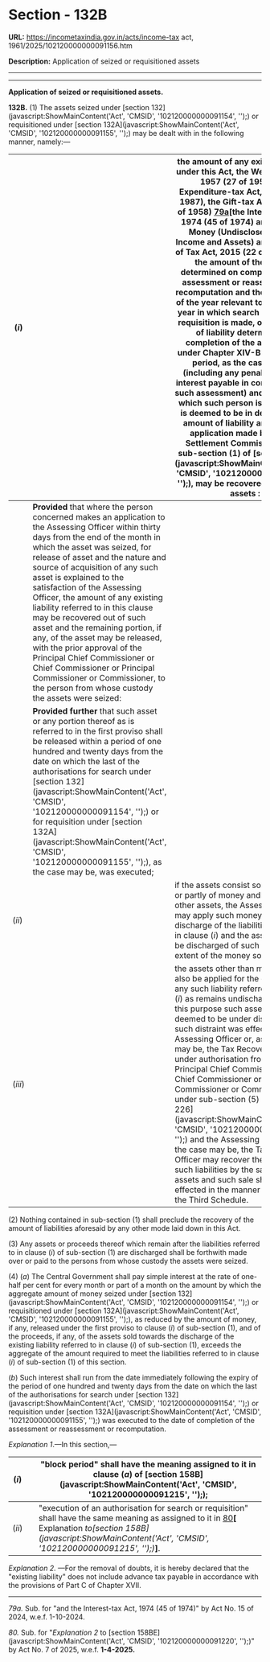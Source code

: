 # Section - 132B

**URL:** https://incometaxindia.gov.in/acts/income-tax act, 1961/2025/102120000000091156.htm

**Description:** Application of seized or requisitioned assets

---

****

**Application of seized or requisitioned assets.**

**132B.** (1) The assets seized under [section 132](javascript:ShowMainContent\('Act', 'CMSID', '102120000000091154', ''\);) or requisitioned under [section 132A](javascript:ShowMainContent\('Act', 'CMSID', '102120000000091155', ''\);) may be dealt with in the following manner, namely:—

(_i_)|  |  the amount of any existing liability under this Act, the Wealth-tax Act, 1957 (27 of 1957), the Expenditure-tax Act, 1987 (35 of 1987), the Gift-tax Act, 1958 (18 of 1958) [79a](javascript:ShowFootnote\('fn79a'\);)[the Interest-tax Act, 1974 (45 of 1974) and the Black Money (Undisclosed Foreign Income and Assets) and Imposition of Tax Act, 2015 (22 of 2015)], and the amount of the liability determined on completion of the assessment or reassessment or recomputation and the assessment of the year relevant to the previous year in which search is initiated or requisition is made, or the amount of liability determined on completion of the assessment under Chapter XIV-B for the block period, as the case may be (including any penalty levied or interest payable in connection with such assessment) and in respect of which such person is in default or is deemed to be in default, or the amount of liability arising on an application made before the Settlement Commission under sub-section (1) of [section 245C](javascript:ShowMainContent\('Act', 'CMSID', '102120000000091396', ''\);), may be recovered out of such assets :  
---|---|---  
|  | **Provided** that where the person concerned makes an application to the Assessing Officer within thirty days from the end of the month in which the asset was seized, for release of asset and the nature and source of acquisition of any such asset is explained to the satisfaction of the Assessing Officer, the amount of any existing liability referred to in this clause may be recovered out of such asset and the remaining portion, if any, of the asset may be released, with the prior approval of the Principal Chief Commissioner or Chief Commissioner or Principal Commissioner or Commissioner, to the person from whose custody the assets were seized:  
|  | **Provided further** that such asset or any portion thereof as is referred to in the first proviso shall be released within a period of one hundred and twenty days from the date on which the last of the authorisations for search under [section 132](javascript:ShowMainContent\('Act', 'CMSID', '102120000000091154', ''\);) or for requisition under [section 132A](javascript:ShowMainContent\('Act', 'CMSID', '102120000000091155', ''\);), as the case may be, was executed;  
(_ii_)|  |  if the assets consist solely of money, or partly of money and partly of other assets, the Assessing Officer may apply such money in the discharge of the liabilities referred to in clause (_i_) and the assessee shall be discharged of such liability to the extent of the money so applied;  
(_iii_)|  |  the assets other than money may also be applied for the discharge of any such liability referred to in clause (_i_) as remains undischarged and for this purpose such assets shall be deemed to be under distraint as if such distraint was effected by the Assessing Officer or, as the case may be, the Tax Recovery Officer under authorisation from the Principal Chief Commissioner or Chief Commissioner or Principal Commissioner or Commissioner under sub-section (5) of [section 226](javascript:ShowMainContent\('Act', 'CMSID', '102120000000091355', ''\);) and the Assessing Officer or, as the case may be, the Tax Recovery Officer may recover the amount of such liabilities by the sale of such assets and such sale shall be effected in the manner laid down in the Third Schedule.  
  
(2) Nothing contained in sub-section (1) shall preclude the recovery of the amount of liabilities aforesaid by any other mode laid down in this Act.

(3) Any assets or proceeds thereof which remain after the liabilities referred to in clause (_i_) of sub-section (1) are discharged shall be forthwith made over or paid to the persons from whose custody the assets were seized.

(4) (_a_) The Central Government shall pay simple interest at the rate of one-half per cent for every month or part of a month on the amount by which the aggregate amount of money seized under [section 132](javascript:ShowMainContent\('Act', 'CMSID', '102120000000091154', ''\);) or requisitioned under [section 132A](javascript:ShowMainContent\('Act', 'CMSID', '102120000000091155', ''\);), as reduced by the amount of money, if any, released under the first proviso to clause (_i_) of sub-section (1), and of the proceeds, if any, of the assets sold towards the discharge of the existing liability referred to in clause (_i_) of sub-section (1), exceeds the aggregate of the amount required to meet the liabilities referred to in clause (_i_) of sub-section (1) of this section.

(_b_) Such interest shall run from the date immediately following the expiry of the period of one hundred and twenty days from the date on which the last of the authorisations for search under [section 132](javascript:ShowMainContent\('Act', 'CMSID', '102120000000091154', ''\);) or requisition under [section 132A](javascript:ShowMainContent\('Act', 'CMSID', '102120000000091155', ''\);) was executed to the date of completion of the assessment or reassessment or recomputation.

_Explanation 1_.—In this section,—

(_i_)|  |  "block period" shall have the meaning assigned to it in clause (_a_) of [section 158B](javascript:ShowMainContent\('Act', 'CMSID', '102120000000091215', ''\););  
---|---|---  
(_ii_)|  |  "execution of an authorisation for search or requisition" shall have the same meaning as assigned to it in [80](javascript:ShowFootnote\('fn80'\);)**[** Explanation _to[section 158B](javascript:ShowMainContent\('Act', 'CMSID', '102120000000091215', ''\);)_**]**.  
  
_Explanation 2._ —For the removal of doubts, it is hereby declared that the "existing liability" does not include advance tax payable in accordance with the provisions of Part C of Chapter XVII.

* * *

_79a._ Sub. for "and the Interest-tax Act, 1974 (45 of 1974)" by Act No. 15 of 2024, w.e.f. 1-10-2024.

_80._ Sub. for "_Explanation 2_ to [section 158BE](javascript:ShowMainContent\('Act', 'CMSID', '102120000000091220', ''\);)" by Act No. 7 of 2025, w.e.f. **1-4-2025.**